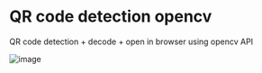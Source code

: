 # QR code detection opencv
QR code detection + decode + open in browser using opencv API

![image](https://github.com/m5823779/MotionPlannerUsingDDPG/blob/master/demo/demo.gif)
